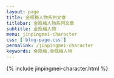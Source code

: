 ```yaml
---
layout: page
title: 金瓶梅人物系列文章
titlebar: 金瓶梅人物系列文章
subtitle: 金瓶梅人物
menu: jinpingmei-character
css: ['blog-page.css']
permalink: /jinpingmei-character
keywords: 金瓶梅,金瓶梅人物
---
```

{% include jinpingmei-character.html %}
